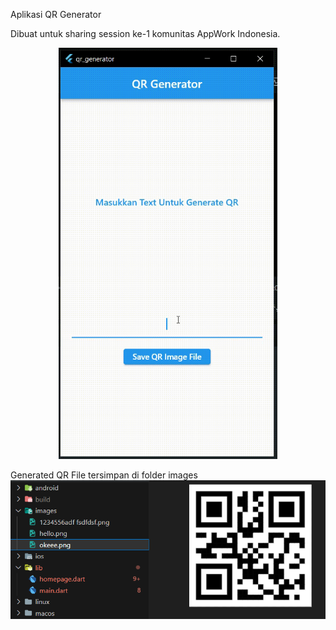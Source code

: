 Aplikasi QR Generator

Dibuat untuk sharing session ke-1 komunitas AppWork Indonesia.

<p align="center">
  <img src="https://github.com/AppWork-Indonesia/1_qr_generator/blob/main/screenshot/screenshot%20qr%20generator.gif" width="350" title="create qr small">
</p>

Generated QR File tersimpan di folder images
![generated qr file](https://github.com/AppWork-Indonesia/1_qr_generator/blob/main/screenshot/savefile.PNG)
